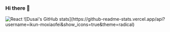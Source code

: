 ### Hi there 👋

  <img alt="React" src="https://img.shields.io/badge/-React-45b8d8?style=flat-square&logo=react&logoColor=white" />
![Dusai's GitHub stats](https://github-readme-stats.vercel.app/api?username=ikun-moxiaofei&show_icons=true&theme=radical)

<!--
**ikun-moxiaofei/ikun-moxiaofei** is a ✨ _special_ ✨ repository because its `README.md` (this file) appears on your GitHub profile.

Here are some ideas to get you started:

- 🔭 I’m currently working on ...
- 🌱 I’m currently learning ...
- 👯 I’m looking to collaborate on ...
- 🤔 I’m looking for help with ...
- 💬 Ask me about ...
- 📫 How to reach me: ...
- 😄 Pronouns: ...
- ⚡ Fun fact: ...
-->
